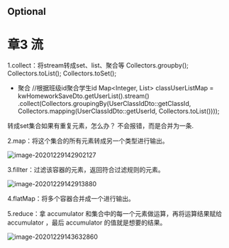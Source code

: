 

## Optional



# 章3 流

1.collect：将stream转成set、list、聚合等
Collectors.groupby();
Collectors.toList();
Collectors.toSet();
- 聚合
//根据班级id聚合学生id
        Map<Integer, List<Integer>> classUserListMap = kwHomeworkSaveDto.getUserList().stream()
                .collect(Collectors.groupingBy(UserClassIdDto::getClassId, Collectors.mapping(UserClassIdDto::getUserId, Collectors.toList())));


转成set集合如果有重复元素，怎么办？
不会报错，而是合并为一条.


2.map：将这个集合的所有元素转成另一个类型进行输出。

![image-20201229142902127](G:\_document\1typora_document\java8函数式编程.assets\image-20201229142902127.png)

3.fillter：过滤该容器的元素，返回符合过滤规则的元素。

<img src="G:\_document\1typora_document\java8函数式编程.assets\image-20201229142913880.png" alt="image-20201229142913880" style="zoom:100%; " />



4.flatMap：将多个容器合并成一个进行输出。

5.reduce：拿 accumulator 和集合中的每一个元素做运算，再将运算结果赋给 accumulator ，最后
accumulator 的值就是想要的结果。

![image-20201229143632860](G:\_document\1typora_document\java8函数式编程.assets\image-20201229143632860.png)


